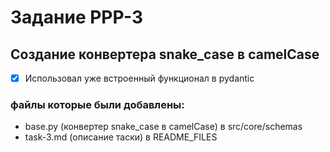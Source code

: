 # Задание PPP-3 

## Создание конвертера snake_case в camelCase
- [x] Использовал уже встроенный функционал в pydantic

### файлы которые были добавлены:
- base.py (конвертер snake_case в camelCase) в src/core/schemas
- task-3.md (описание таски) в README_FILES
